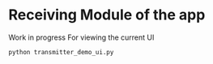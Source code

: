 # Receiving Module of the app
Work in progress
For viewing the current UI   

    python transmitter_demo_ui.py
  
